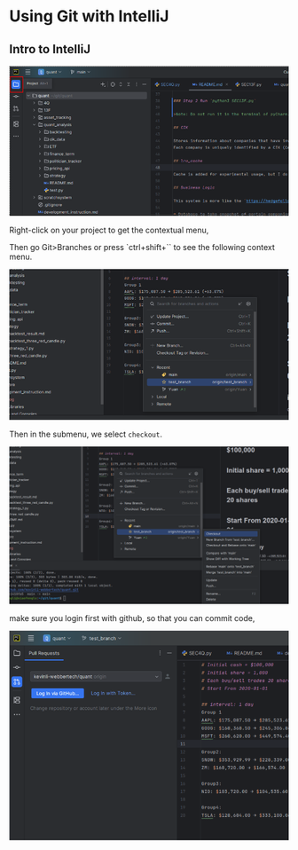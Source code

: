 # Using Git with IntelliJ

## Intro to IntelliJ

![project.png](../../../../images/dev_ops/github/project.png)

Right-click on your project to get the contextual menu,

Then go Git>Branches or press `ctrl+shift+`` to see the following context menu. 

![switch_branch.png](../../../../images/dev_ops/github/switch_branch.png)

Then in the submenu, we select `checkout`.

![checkout_branch.png](../../../../images/dev_ops/github/checkout_branch.png)

make sure you login first with github, so that you can commit code,

![img_1.png](../../../../images/dev_ops/github/git_login.png)